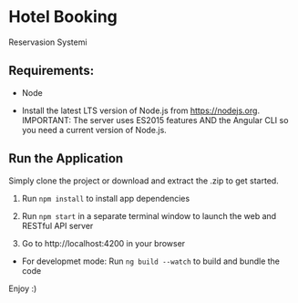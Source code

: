 # Hotel Booking
Reservasion Systemi<br>

## Requirements:
- Node
* Install the latest LTS version of Node.js from https://nodejs.org. IMPORTANT: The server uses ES2015 features AND the Angular CLI so you need a current version of Node.js.

## Run the Application

Simply clone the project or download and extract the .zip to get started.

1. Run `npm install` to install app dependencies

2. Run `npm start` in a separate terminal window to launch the web and RESTful API server

3. Go to http://localhost:4200 in your browser 

* For developmet mode:
    Run `ng build --watch` to build and bundle the code


Enjoy :)
